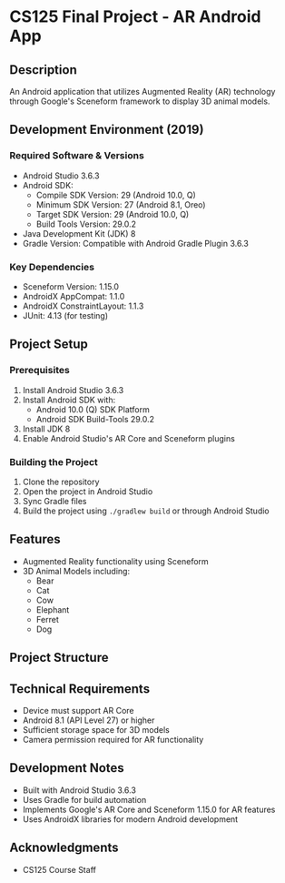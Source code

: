 # CS125 Final Project - AR Android App

## Description
An Android application that utilizes Augmented Reality (AR) technology through Google's Sceneform framework to display 3D animal models.

## Development Environment (2019)
### Required Software & Versions
- Android Studio 3.6.3
- Android SDK:
  - Compile SDK Version: 29 (Android 10.0, Q)
  - Minimum SDK Version: 27 (Android 8.1, Oreo)
  - Target SDK Version: 29 (Android 10.0, Q)
  - Build Tools Version: 29.0.2
- Java Development Kit (JDK) 8
- Gradle Version: Compatible with Android Gradle Plugin 3.6.3

### Key Dependencies
- Sceneform Version: 1.15.0
- AndroidX AppCompat: 1.1.0
- AndroidX ConstraintLayout: 1.1.3
- JUnit: 4.13 (for testing)

## Project Setup
### Prerequisites
1. Install Android Studio 3.6.3
2. Install Android SDK with:
   - Android 10.0 (Q) SDK Platform
   - Android SDK Build-Tools 29.0.2
3. Install JDK 8
4. Enable Android Studio's AR Core and Sceneform plugins

### Building the Project
1. Clone the repository
2. Open the project in Android Studio
3. Sync Gradle files
4. Build the project using `./gradlew build` or through Android Studio

## Features
- Augmented Reality functionality using Sceneform
- 3D Animal Models including:
  - Bear
  - Cat
  - Cow
  - Elephant
  - Ferret
  - Dog

## Project Structure

## Technical Requirements
- Device must support AR Core
- Android 8.1 (API Level 27) or higher
- Sufficient storage space for 3D models
- Camera permission required for AR functionality

## Development Notes
- Built with Android Studio 3.6.3
- Uses Gradle for build automation
- Implements Google's AR Core and Sceneform 1.15.0 for AR features
- Uses AndroidX libraries for modern Android development


## Acknowledgments
- CS125 Course Staff

